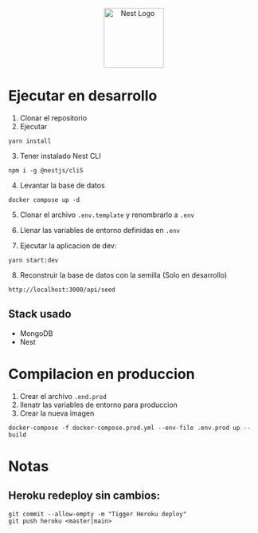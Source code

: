 <p align="center">
  <a href="http://nestjs.com/" target="blank"><img src="https://nestjs.com/img/logo-small.svg" width="120" alt="Nest Logo" /></a>
</p>

# Ejecutar en desarrollo
1. Clonar el repositorio
2. Ejecutar
```
yarn install
```
3. Tener instalado Nest CLI
```
npm i -g @nestjs/cliS
```

4. Levantar la base de datos
```
docker compose up -d
```

5. Clonar el archivo ```.env.template``` y renombrarlo a ```.env```

6. Llenar las variables de entorno definidas en ```.env```

7. Ejecutar la aplicacion de dev:
```
yarn start:dev
```


8. Reconstruir la base de datos con la semilla (Solo en desarrollo)
```
http://localhost:3000/api/seed
``` 

## Stack usado
* MongoDB
* Nest

# Compilacion en produccion

1. Crear el archivo ```.end.prod```
2. llenatr las variables de entorno para produccion
3. Crear la nueva imagen
```
docker-compose -f docker-compose.prod.yml --env-file .env.prod up --build
```

# Notas
## Heroku redeploy sin cambios:
```
git commit --allow-empty -m "Tigger Heroku deploy"
git push heroku <master|main>
```
